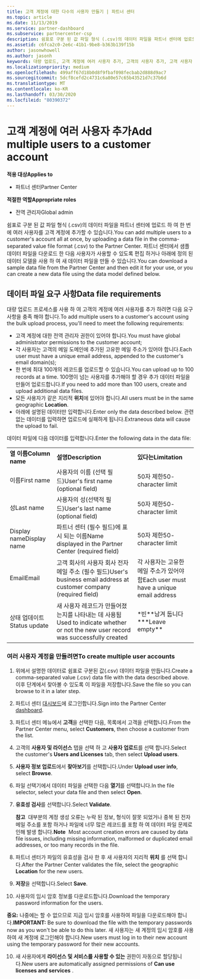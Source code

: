 ```yaml
---
title: 고객 계정에 대한 다수의 사용자 만들기 | 파트너 센터
ms.topic: article
ms.date: 11/13/2019
ms.service: partner-dashboard
ms.subservice: partnercenter-csp
description: 쉼표로 구분 된 값 파일 형식 (.csv)의 데이터 파일을 파트너 센터에 업로드 하 여 한 번에 여러 사용자를 고객 계정에 추가 하는 방법에 대해 알아봅니다.
ms.assetid: c6fca2c0-2e6c-41b1-9be8-b363b139f15b
author: jasonwhowell
ms.author: jasonh
keywords: 대량 업로드, 고객 계정에 여러 사용자 추가, 고객의 사용자 추가, 고객 사용자 대량 업로드, 고객 계정, 고객 사용자, 사용자
ms.localizationpriority: medium
ms.openlocfilehash: 499aff67d18b0d8f9fbaf098fecbab2d888d9ac7
ms.sourcegitcommit: 5dcf8cefd2c4731c6a80e57c65b43521d7c37b6d
ms.translationtype: MT
ms.contentlocale: ko-KR
ms.lasthandoff: 03/30/2020
ms.locfileid: "80390372"
---
```

# <a name="add-multiple-users-to-a-customer-account"></a><span data-ttu-id="1f7f3-104">고객 계정에 여러 사용자 추가</span><span class="sxs-lookup"><span data-stu-id="1f7f3-104">Add multiple users to a customer account</span></span>

<span data-ttu-id="1f7f3-105">**적용 대상**</span><span class="sxs-lookup"><span data-stu-id="1f7f3-105">**Applies to**</span></span>

- <span data-ttu-id="1f7f3-106">파트너 센터</span><span class="sxs-lookup"><span data-stu-id="1f7f3-106">Partner Center</span></span>

<span data-ttu-id="1f7f3-107">**적절한 역할**</span><span class="sxs-lookup"><span data-stu-id="1f7f3-107">**Appropriate roles**</span></span>

- <span data-ttu-id="1f7f3-108">전역 관리자</span><span class="sxs-lookup"><span data-stu-id="1f7f3-108">Global admin</span></span>

<span data-ttu-id="1f7f3-109">쉼표로 구분 된 값 파일 형식 (.csv)의 데이터 파일을 파트너 센터에 업로드 하 여 한 번에 여러 사용자를 고객 계정에 추가할 수 있습니다.</span><span class="sxs-lookup"><span data-stu-id="1f7f3-109">You can add multiple users to a customer's account all at once, by uploading a data file in the comma-separated value file format (.csv) to the Partner Center.</span></span> <span data-ttu-id="1f7f3-110">파트너 센터에서 샘플 데이터 파일을 다운로드 한 다음 사용자가 사용할 수 있도록 편집 하거나 아래에 정의 된 데이터 모델을 사용 하 여 새 데이터 파일을 만들 수 있습니다.</span><span class="sxs-lookup"><span data-stu-id="1f7f3-110">You can download a sample data file from the Partner Center and then edit it for your use, or you can create a new data file using the data model defined below.</span></span>

## <a name="data-file-requirements"></a><a href="" id="creatingtheimportcsvfile"></a><span data-ttu-id="1f7f3-111">데이터 파일 요구 사항</span><span class="sxs-lookup"><span data-stu-id="1f7f3-111">Data file requirements</span></span>

<span data-ttu-id="1f7f3-112">대량 업로드 프로세스를 사용 하 여 고객의 계정에 여러 사용자를 추가 하려면 다음 요구 사항을 충족 해야 합니다.</span><span class="sxs-lookup"><span data-stu-id="1f7f3-112">To add multiple users to a customer's account using the bulk upload process, you'll need to meet the following requirements:</span></span>

- <span data-ttu-id="1f7f3-113">고객 계정에 대한 전역 관리자 권한이 있어야 합니다.</span><span class="sxs-lookup"><span data-stu-id="1f7f3-113">You must have global administrator permissions to the customer account;</span></span>
- <span data-ttu-id="1f7f3-114">각 사용자는 고객의 메일 도메인에 추가된 고유한 메일 주소가 있어야 합니다.</span><span class="sxs-lookup"><span data-stu-id="1f7f3-114">Each user must have a unique email address, appended to the customer's email domain(s);</span></span>
- <span data-ttu-id="1f7f3-115">한 번에 최대 100개의 레코드를 업로드할 수 있습니다.</span><span class="sxs-lookup"><span data-stu-id="1f7f3-115">You can upload up to 100 records at a time.</span></span> <span data-ttu-id="1f7f3-116">100명이 넘는 사용자를 추가해야 할 경우 추가 데이터 파일을 만들어 업로드합니다.</span><span class="sxs-lookup"><span data-stu-id="1f7f3-116">If you need to add more than 100 users, create and upload additional data files.</span></span>
- <span data-ttu-id="1f7f3-117">모든 사용자가 같은 지리적 **위치**에 있어야 합니다.</span><span class="sxs-lookup"><span data-stu-id="1f7f3-117">All users must be in the same geographic **Location**.</span></span>
- <span data-ttu-id="1f7f3-118">아래에 설명된 데이터만 입력합니다.</span><span class="sxs-lookup"><span data-stu-id="1f7f3-118">Enter only the data described below.</span></span> <span data-ttu-id="1f7f3-119">관련 없는 데이터를 입력하면 업로드에 실패하게 됩니다.</span><span class="sxs-lookup"><span data-stu-id="1f7f3-119">Extraneous data will cause the upload to fail.</span></span>

<span data-ttu-id="1f7f3-120">데이터 파일에 다음 데이터를 입력합니다.</span><span class="sxs-lookup"><span data-stu-id="1f7f3-120">Enter the following data in the data file:</span></span>

|                 |                                                                              |                                            |
|-----------------|------------------------------------------------------------------------------|--------------------------------------------|
| <span data-ttu-id="1f7f3-121">**열 이름**</span><span class="sxs-lookup"><span data-stu-id="1f7f3-121">**Column name**</span></span> | <span data-ttu-id="1f7f3-122">**설명**</span><span class="sxs-lookup"><span data-stu-id="1f7f3-122">**Description**</span></span>                                                              | <span data-ttu-id="1f7f3-123">**있다는**</span><span class="sxs-lookup"><span data-stu-id="1f7f3-123">**Limitation**</span></span>                             |
| <span data-ttu-id="1f7f3-124">이름</span><span class="sxs-lookup"><span data-stu-id="1f7f3-124">First name</span></span>      | <span data-ttu-id="1f7f3-125">사용자의 이름 (선택 필드)</span><span class="sxs-lookup"><span data-stu-id="1f7f3-125">User's first name (optional field)</span></span>                                           | <span data-ttu-id="1f7f3-126">50자 제한</span><span class="sxs-lookup"><span data-stu-id="1f7f3-126">50-character limit</span></span>                         |
| <span data-ttu-id="1f7f3-127">성</span><span class="sxs-lookup"><span data-stu-id="1f7f3-127">Last name</span></span>       | <span data-ttu-id="1f7f3-128">사용자의 성(선택적 필드)</span><span class="sxs-lookup"><span data-stu-id="1f7f3-128">User's last name (optional field)</span></span>                                            | <span data-ttu-id="1f7f3-129">50자 제한</span><span class="sxs-lookup"><span data-stu-id="1f7f3-129">50-character limit</span></span>                         |
| <span data-ttu-id="1f7f3-130">Display name</span><span class="sxs-lookup"><span data-stu-id="1f7f3-130">Display name</span></span>    | <span data-ttu-id="1f7f3-131">파트너 센터 (필수 필드)에 표시 되는 이름</span><span class="sxs-lookup"><span data-stu-id="1f7f3-131">Name displayed in the Partner Center (required field)</span></span>                            | <span data-ttu-id="1f7f3-132">50자 제한</span><span class="sxs-lookup"><span data-stu-id="1f7f3-132">50-character limit</span></span>                         |
| <span data-ttu-id="1f7f3-133">Email</span><span class="sxs-lookup"><span data-stu-id="1f7f3-133">Email</span></span>           | <span data-ttu-id="1f7f3-134">고객 회사의 사용자 회사 전자 메일 주소 (필수 필드)</span><span class="sxs-lookup"><span data-stu-id="1f7f3-134">User's business email address at customer company (required field)</span></span>           | <span data-ttu-id="1f7f3-135">각 사용자는 고유한 메일 주소가 있어야 함</span><span class="sxs-lookup"><span data-stu-id="1f7f3-135">Each user must have a unique email address</span></span> |
| <span data-ttu-id="1f7f3-136">상태 업데이트</span><span class="sxs-lookup"><span data-stu-id="1f7f3-136">Status update</span></span>   | <span data-ttu-id="1f7f3-137">새 사용자 레코드가 만들어졌는지를 나타내는 데 사용됨</span><span class="sxs-lookup"><span data-stu-id="1f7f3-137">Used to indicate whether or not the new user record was successfully created</span></span> | <span data-ttu-id="1f7f3-138">\*빈\*\*남겨 둡니다 \*</span><span class="sxs-lookup"><span data-stu-id="1f7f3-138">\*\*Leave empty\*\*</span></span>                        |

### <a name="to-create-multiple-user-accounts"></a><a href="" id="createmultipleuseraccounts"></a><span data-ttu-id="1f7f3-139">여러 사용자 계정을 만들려면</span><span class="sxs-lookup"><span data-stu-id="1f7f3-139">To create multiple user accounts</span></span>

<a href="" id="creatingtheaccounts"></a>

1. <span data-ttu-id="1f7f3-140">위에서 설명한 데이터로 쉼표로 구분된 값(.csv) 데이터 파일을 만듭니다.</span><span class="sxs-lookup"><span data-stu-id="1f7f3-140">Create a comma-separated value (.csv) data file with the data described above.</span></span> <span data-ttu-id="1f7f3-141">이후 단계에서 찾아볼 수 있도록 이 파일을 저장합니다.</span><span class="sxs-lookup"><span data-stu-id="1f7f3-141">Save the file so you can browse to it in a later step.</span></span>

2. <span data-ttu-id="1f7f3-142">파트너 센터 [대시보드](https://partner.microsoft.com/dashboard)에 로그인합니다.</span><span class="sxs-lookup"><span data-stu-id="1f7f3-142">Sign into the Partner Center [dashboard](https://partner.microsoft.com/dashboard).</span></span>

3. <span data-ttu-id="1f7f3-143">파트너 센터 메뉴에서 **고객**을 선택한 다음, 목록에서 고객을 선택합니다.</span><span class="sxs-lookup"><span data-stu-id="1f7f3-143">From the Partner Center menu, select **Customers**, then choose a customer from the list.</span></span>

4. <span data-ttu-id="1f7f3-144">고객의 **사용자 및 라이선스** 탭을 선택 하 고 **사용자 업로드**를 선택 합니다.</span><span class="sxs-lookup"><span data-stu-id="1f7f3-144">Select the customer's **Users and Licenses** tab, then select **Upload users**.</span></span>

5. <span data-ttu-id="1f7f3-145">**사용자 정보 업로드**에서 **찾아보기**를 선택합니다.</span><span class="sxs-lookup"><span data-stu-id="1f7f3-145">Under **Upload user info**, select **Browse**.</span></span>

6. <span data-ttu-id="1f7f3-146">파일 선택기에서 데이터 파일을 선택한 다음 **열기**를 선택합니다.</span><span class="sxs-lookup"><span data-stu-id="1f7f3-146">In the file selector, select your data file and then select **Open**.</span></span>

7. <span data-ttu-id="1f7f3-147">**유효성 검사**를 선택합니다.</span><span class="sxs-lookup"><span data-stu-id="1f7f3-147">Select **Validate**.</span></span>

    <span data-ttu-id="1f7f3-148">**참고**  대부분의 계정 생성 오류는 누락 된 정보, 형식이 잘못 되었거나 중복 된 전자 메일 주소를 포함 하거나 파일에 너무 많은 레코드를 포함 하 여 데이터 파일 문제로 인해 발생 합니다.</span><span class="sxs-lookup"><span data-stu-id="1f7f3-148">**Note**  Most account creation errors are caused by data file issues, including missing information, malformed or duplicated email addresses, or too many records in the file.</span></span>

8. <span data-ttu-id="1f7f3-149">파트너 센터가 파일의 유효성을 검사 한 후 새 사용자의 지리적 **위치** 를 선택 합니다.</span><span class="sxs-lookup"><span data-stu-id="1f7f3-149">After the Partner Center validates the file, select the geographic **Location** for the new users.</span></span>
9. <span data-ttu-id="1f7f3-150">**저장**을 선택합니다.</span><span class="sxs-lookup"><span data-stu-id="1f7f3-150">Select **Save**.</span></span>
10. <span data-ttu-id="1f7f3-151">사용자의 임시 암호 정보를 다운로드합니다.</span><span class="sxs-lookup"><span data-stu-id="1f7f3-151">Download the temporary password information for the users.</span></span>

<span data-ttu-id="1f7f3-152">**중요:** 나중에는 할 수 없으므로 지금 임시 암호를 사용하여 파일을 다운로드해야 합니다.</span><span class="sxs-lookup"><span data-stu-id="1f7f3-152">**IMPORTANT:** Be sure to download the file with the temporary passwords now as you won't be able to do this later.</span></span> <span data-ttu-id="1f7f3-153">새 사용자는 새 계정의 임시 암호를 사용하여 새 계정에 로그인해야 합니다.</span><span class="sxs-lookup"><span data-stu-id="1f7f3-153">New users must log in to their new account using the temporary password for their new accounts.</span></span>

10. <span data-ttu-id="1f7f3-154">새 사용자에게 **라이선스 및 서비스를 사용할 수 있는** 권한이 자동으로 할당됩니다.</span><span class="sxs-lookup"><span data-stu-id="1f7f3-154">New users are automatically assigned permissions of **Can use licenses and services** .</span></span> 

 

 



